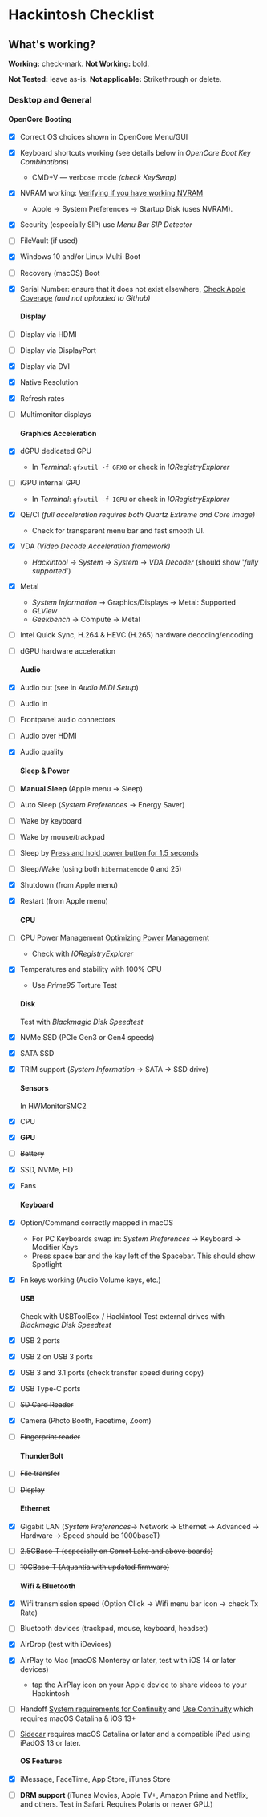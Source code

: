 # Hackintosh Checklist

## What's working?

**Working:** check-mark. **Not Working:** bold.

**Not Tested:** leave as-is. **Not applicable:** Strikethrough or delete.

### Desktop and General

#### OpenCore Booting

* [x] Correct OS choices shown in OpenCore Menu/GUI

* [x] Keyboard shortcuts working (see details below in _OpenCore Boot Key Combinations_)
  
  * CMD+V — verbose mode _(check KeySwap)_

* [x] NVRAM working: [Verifying if you have working NVRAM](https://dortania.github.io/OpenCore-Post-Install/misc/nvram.html#verifying-if-you-have-working-nvram)
  
  * Apple -> System Preferences -> Startup Disk (uses NVRAM).

* [x] Security (especially SIP) use _Menu Bar SIP Detector_

* [ ] ~~FileVault (if used)~~

* [x] Windows 10 and/or Linux Multi-Boot

* [ ] Recovery (macOS) Boot

* [x] Serial Number: ensure that it does not exist elsewhere, [Check Apple Coverage](https://checkcoverage.apple.com/us/en/) _(and not uploaded to Github)_
  
  #### Display

* [ ] Display via HDMI

* [ ] Display via DisplayPort

* [x] Display via DVI

* [x] Native Resolution

* [x] Refresh rates

* [ ] Multimonitor displays
  
  #### Graphics Acceleration

* [x] dGPU dedicated GPU
  
  * In _Terminal_: `gfxutil -f GFX0` or check in _IORegistryExplorer_

* [ ] iGPU internal GPU
  
  * In _Terminal_: `gfxutil -f IGPU` or check in _IORegistryExplorer_

* [x] QE/CI _(full acceleration requires both Quartz Extreme and Core Image)_
  
  * Check for transparent menu bar and fast smooth UI.

* [x] VDA _(Video Decode Acceleration framework)_
  
  * _Hackintool -> System -> System -> VDA Decoder_ (should show '_fully supported_')

* [x] Metal
  
  * _System Information_ -> Graphics/Displays -> Metal: Supported
  * _GLView_
  * _Geekbench_ -> Compute -> Metal

* [ ] Intel Quick Sync, H.264 & HEVC (H.265) hardware decoding/encoding

* [ ] dGPU hardware acceleration
  
  #### Audio

* [x] Audio out (see in _Audio MIDI Setup_)

* [ ] Audio in

* [ ] Frontpanel audio connectors

* [ ] Audio over HDMI

* [x] Audio quality
  
  #### Sleep & Power

* [ ] **Manual Sleep** (Apple menu -> Sleep)

* [ ] Auto Sleep (_System Preferences_ -> Energy Saver)

* [ ] Wake by keyboard

* [ ] Wake by mouse/trackpad

* [ ] Sleep by [Press and hold power button for 1.5 seconds](https://support.apple.com/en-us/HT201236)

* [ ] Sleep/Wake (using both `hibernatemode` 0 and 25)

* [x] Shutdown (from Apple menu)

* [x] Restart (from Apple menu)
  
  #### CPU

* [ ] CPU Power Management [Optimizing Power Management](https://dortania.github.io/OpenCore-Post-Install/universal/pm.html#optimizing-power-management)
  
  * Check with _IORegistryExplorer_

* [x] Temperatures and stability with 100% CPU
  
  * Use _Prime95_ Torture Test
  
  #### Disk
  
  Test with *Blackmagic Disk Speedtest*

* [x] NVMe SSD (PCIe Gen3 or Gen4 speeds)

* [x] SATA SSD

* [x] TRIM support (_System Information_ -> SATA -> SSD drive)
  
  #### Sensors
  
  In HWMonitorSMC2

* [x] CPU

* [x] **GPU**

* [ ] ~~Battery~~

* [x] SSD, NVMe, HD

* [x] Fans
  
  #### Keyboard

* [x] Option/Command correctly mapped in macOS
  
  * For PC Keyboards swap in: _System Preferences_ -> Keyboard -> Modifier Keys
  * Press space bar and the key left of the Spacebar. This should show Spotlight

* [x] Fn keys working (Audio Volume keys, etc.)
  
  #### USB
  
  Check with USBToolBox / Hackintool
  Test external drives with _Blackmagic Disk Speedtest_

* [x] USB 2 ports

* [x] USB 2 on USB 3 ports

* [x] USB 3 and 3.1 ports (check transfer speed during copy)

* [x] USB Type-C ports

* [ ] ~~SD Card Reader~~

* [x] Camera (Photo Booth, Facetime, Zoom)

* [ ] ~~Fingerprint reader~~
  
  #### ThunderBolt

* [ ] ~~File transfer~~

* [ ] ~~Display~~
  
  #### Ethernet

* [x] Gigabit LAN (_System Preferences_-> Network -> Ethernet -> Advanced -> Hardware -> Speed should be 1000baseT)

* [ ] ~~2.5GBase-T (especially on Comet Lake and above boards)~~

* [ ] ~~10GBase-T (Aquantia with updated firmware)~~
  
  #### Wifi & Bluetooth

* [x] Wifi transmission speed (Option Click -> Wifi menu bar icon -> check Tx Rate)

* [ ] Bluetooth devices (trackpad, mouse, keyboard, headset)

* [x] AirDrop (test with iDevices)

* [x] AirPlay to Mac (macOS Monterey or later, test with iOS 14 or later devices)
  
  * tap the AirPlay icon on your Apple device to share videos to your Hackintosh

* [ ] Handoff [System requirements for Continuity](https://support.apple.com/en-us/HT204689) and [Use Continuity](https://support.apple.com/en-us/HT204681) which requires macOS Catalina & iOS 13+

* [ ] [Sidecar](https://support.apple.com/en-us/HT210380) requires macOS Catalina or later and a compatible iPad using iPadOS 13 or later.
  
  #### OS Features

* [x] iMessage, FaceTime, App Store, iTunes Store

* [ ] **DRM support** (iTunes Movies, Apple TV+, Amazon Prime and Netflix, and others. Test in Safari. Requires Polaris or newer GPU.)
